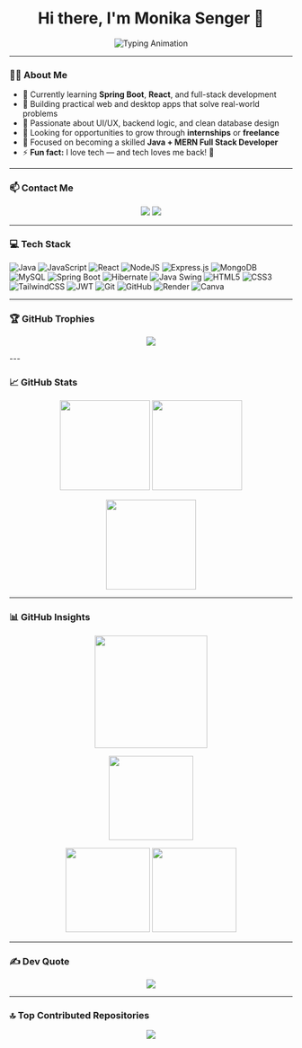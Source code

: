 <!-- Monika Senger -->
<h1 align="center">Hi there, I'm Monika Senger 👋</h1>

<p align="center">
  <img src="https://readme-typing-svg.herokuapp.com?font=Fira+Code&weight=600&pause=1000&center=true&vCenter=true&width=700&lines=MCA+Graduate+%7C+Java+%26+MERN+Stack+Developer;Passionate+about+Web+%26+Desktop+Applications;Currently+Learning+Spring+Boot+%26+Advanced+React;Full+Stack+Developer+in+Progress+🚀;Open+to+Internships+%26+Collaboration+🤝" alt="Typing Animation" />
</p>

---

### 👩‍💻 About Me

- 🌱 Currently learning **Spring Boot**, **React**, and full-stack development  
- 🔭 Building practical web and desktop apps that solve real-world problems  
- 🧠 Passionate about UI/UX, backend logic, and clean database design  
- 🤝 Looking for opportunities to grow through **internships** or **freelance**  
- 🎯 Focused on becoming a skilled **Java + MERN Full Stack Developer**  
- ⚡ **Fun fact:** I love tech — and tech loves me back! 💙

---

### 📫 Contact Me

<p align="center">
  <a href="https://linkedin.com/in/monikasenger"><img src="https://img.shields.io/badge/LinkedIn-%230077B5.svg?style=for-the-badge&logo=linkedin&logoColor=white" /></a>
  <a href="mailto:msenger054@gmail.com"><img src="https://img.shields.io/badge/Email-D14836?style=for-the-badge&logo=gmail&logoColor=white" /></a>
</p>

---

### 💻 Tech Stack

![Java](https://img.shields.io/badge/Java-%23ED8B00.svg?style=for-the-badge&logo=openjdk&logoColor=white)
![JavaScript](https://img.shields.io/badge/JavaScript-%23323330.svg?style=for-the-badge&logo=javascript&logoColor=%23F7DF1E)
![React](https://img.shields.io/badge/React-%2320232a.svg?style=for-the-badge&logo=react&logoColor=%2361DAFB)
![NodeJS](https://img.shields.io/badge/Node.js-6DA55F?style=for-the-badge&logo=node.js&logoColor=white)
![Express.js](https://img.shields.io/badge/Express.js-%23404d59.svg?style=for-the-badge&logo=express&logoColor=%2361DAFB)
![MongoDB](https://img.shields.io/badge/MongoDB-%234ea94b.svg?style=for-the-badge&logo=mongodb&logoColor=white)
![MySQL](https://img.shields.io/badge/MySQL-4479A1.svg?style=for-the-badge&logo=mysql&logoColor=white)
![Spring Boot](https://img.shields.io/badge/SpringBoot-%236DB33F.svg?style=for-the-badge&logo=spring&logoColor=white)
![Hibernate](https://img.shields.io/badge/Hibernate-59666C?style=for-the-badge&logo=Hibernate&logoColor=white)
![Java Swing](https://img.shields.io/badge/Swing-AWT-green?style=for-the-badge)
![HTML5](https://img.shields.io/badge/HTML5-%23E34F26.svg?style=for-the-badge&logo=html5&logoColor=white)
![CSS3](https://img.shields.io/badge/CSS3-%231572B6.svg?style=for-the-badge&logo=css3&logoColor=white)
![TailwindCSS](https://img.shields.io/badge/TailwindCSS-%2338B2AC.svg?style=for-the-badge&logo=tailwind-css&logoColor=white)
![JWT](https://img.shields.io/badge/JWT-black?style=for-the-badge&logo=JSON%20web%20tokens)
![Git](https://img.shields.io/badge/Git-%23F05033.svg?style=for-the-badge&logo=git&logoColor=white)
![GitHub](https://img.shields.io/badge/GitHub-%23121011.svg?style=for-the-badge&logo=github&logoColor=white)
![Render](https://img.shields.io/badge/Render-%46E3B7.svg?style=for-the-badge&logo=render&logoColor=white)
![Canva](https://img.shields.io/badge/Canva-%2300C4CC.svg?style=for-the-badge&logo=canva&logoColor=white)

---

### 🏆 GitHub Trophies

<p align="center">
  <img src="https://github-profile-trophy.vercel.app/?username=monikasenger&theme=radical&no-frame=false&no-bg=true&margin-w=4" />
</p>
---

### 📈 GitHub Stats

<p align="center">
  <img src="https://github-readme-stats.vercel.app/api?username=monikasenger&theme=gruvbox&show_icons=true" height="160" />
  <img src="https://github-readme-stats.vercel.app/api/top-langs/?username=monikasenger&layout=compact&theme=gruvbox" height="160" />
</p>

<p align="center">
  <img src="https://github-readme-streak-stats.herokuapp.com/?user=monikasenger&theme=gruvbox&hide_border=false" height="160"/>
</p>

---


### 📊 GitHub Insights

<p align="center">
  <img src="https://github-profile-summary-cards.vercel.app/api/cards/profile-details?username=monikasenger&theme=github_dark" height="200"/>
</p>

<p align="center">
  <img src="https://github-profile-summary-cards.vercel.app/api/cards/productive-time?username=monikasenger&theme=github_dark&utcOffset=+5.5" height="150"/>
</p>

<p align="center">
  <img src="https://github-profile-summary-cards.vercel.app/api/cards/repos-per-language?username=monikasenger&theme=github_dark" height="150"/>
  <img src="https://github-profile-summary-cards.vercel.app/api/cards/most-commit-language?username=monikasenger&theme=github_dark" height="150"/>
</p>


---

### ✍️ Dev Quote

<p align="center">
  <img src="https://quotes-github-readme.vercel.app/api?type=horizontal&theme=radical" />
</p>

---

### 🔝 Top Contributed Repositories

<p align="center">
  <img src="https://github-contributor-stats.vercel.app/api?username=monikasenger&limit=5&theme=dark&combine_all_yearly_contributions=true" />
</p>

